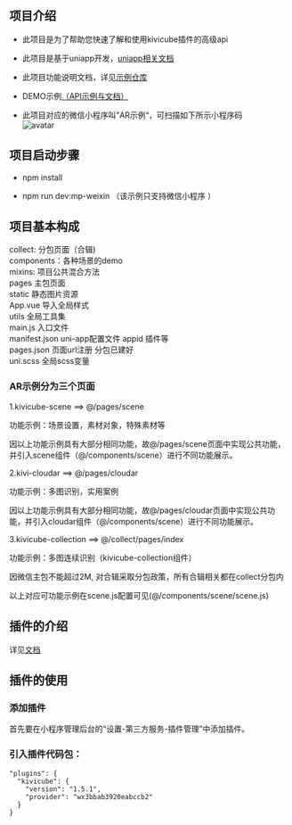 ##  项目介绍

* 此项目是为了帮助您快速了解和使用kivicube插件的高级api

* 此项目是基于uniapp开发，[uniapp相关文档](https://uniapp.dcloud.io/)

* 此项目功能说明文档，详见[示例仓库](https://www.yuque.com/kivicube/manual/advanced-api)

* DEMO示例[（API示例与文档）](https://github.com/kivisense/wechat-kivicube-plugin-api-demo)

* 此项目对应的微信小程序叫”AR示例“，可扫描如下所示小程序码  
![avatar](https://cdn.nlark.com/yuque/0/2020/jpeg/217517/1606982678816-87c46bb6-261c-458d-b8bf-e3a6d15b9993.jpeg?x-oss-process=image%2Fresize%2Cw_200)

## 项目启动步骤

* npm install

* npm run dev:mp-weixin （该示例只支持微信小程序 ）

## 项目基本构成

collect: 分包页面（合辑)  
components：各种场景的demo  
mixins: 项目公共混合方法  
pages 主包页面  
static 静态图片资源  
App.vue 导入全局样式  
utils 全局工具集  
main.js 入口文件  
manifest.json uni-app配置文件 appid 插件等  
pages.json 页面url注册 分包已建好  
uni.scss 全局scss变量  

###  AR示例分为三个页面

1.kivicube-scene ==> @/pages/scene

功能示例：场景设置，素材对象，特殊素材等

因以上功能示例具有大部分相同功能，故@/pages/scene页面中实现公共功能，并引入scene组件（@/components/scene）进行不同功能展示。

2.kivi-cloudar ==> @/pages/cloudar

功能示例：多图识别，实用案例

因以上功能示例具有大部分相同功能，故@/pages/cloudar页面中实现公共功能，并引入cloudar组件（@/components/scene）进行不同功能展示。

3.kivicube-collection ==> @/collect/pages/index 

功能示例：多图连续识别（kivicube-collection组件）

因微信主包不能超过2M, 对合辑采取分包政策，所有合辑相关都在collect分包内



以上对应可功能示例在scene.js配置可见(@/components/scene/scene.js)

## 插件的介绍

详见[文档](https://mp.weixin.qq.com/wxopen/plugindevdoc?appid=wx3bbab3920eabccb2&token=&lang=zh_CN)

## 插件的使用

### 添加插件
首先要在小程序管理后台的“设置-第三方服务-插件管理”中添加插件。

### 引入插件代码包：
    "plugins": {
      "kivicube": {
        "version": "1.5.1",
        "provider": "wx3bbab3920eabccb2"
      }
	}


